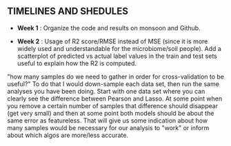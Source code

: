 **TIMELINES AND SHEDULES** 
---

- **Week 1**  : Organize the code and results on monsoon and Github.

- **Week 2**  : Usage of R2 score/RMSE instead of MSE (since it is more widely used and understandable for the microbiome/soil people).
                Add a scatterplot of predicted vs actual label values in the train and test sets useful to explain how the R2 is computed.

"how many samples do we need to gather in order for cross-validation to be useful?" 
To do that I would down-sample each data set, then run the same analyses you have been doing. 
Start with one data set where you can clearly see the difference between Pearson and Lasso. 
At some point when you remove a certain number of samples that difference should disappear (get very small) 
and then at some point both models should be about the same error as featureless. 
That will give us some indication about how many samples would be necessary for our analysis 
to "work" or inform about which algos are more/less accurate.
